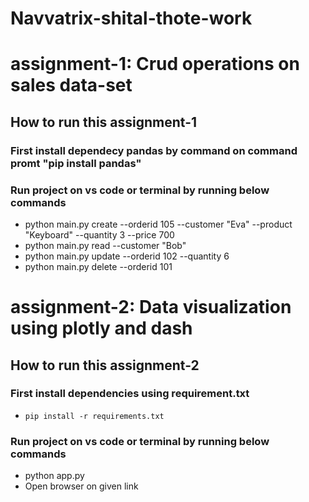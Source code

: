 # Navvatrix-shital-thote-work

# assignment-1: Crud operations on sales data-set
## How to run this assignment-1
### First install dependecy pandas by command on command promt "pip install pandas"
### Run project on vs code or terminal by running below commands
 -  python main.py create --orderid 105 --customer "Eva" --product "Keyboard" --quantity 3 --price 700
 -  python main.py read --customer "Bob"
-   python main.py update --orderid 102 --quantity 6
-   python main.py delete --orderid 101


# assignment-2: Data visualization using plotly and dash
## How to run this assignment-2
### First install dependencies using requirement.txt 
- `pip install -r requirements.txt`
### Run project on vs code or terminal by running below commands
- python app.py
- Open browser on given link
